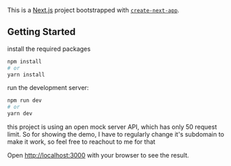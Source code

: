 This is a [Next.js](https://nextjs.org/) project bootstrapped with [`create-next-app`](https://github.com/vercel/next.js/tree/canary/packages/create-next-app).

## Getting Started

install the required packages
```bash
npm install
# or
yarn install
```
 run the development server:

```bash
npm run dev
# or
yarn dev
```

this project is using an open mock server API, which has only 50 request limit.
So for showing the demo, I have to regularly change it's subdomain to make it work, so feel free to reachout to me for that



Open [http://localhost:3000](http://localhost:3000) with your browser to see the result.

